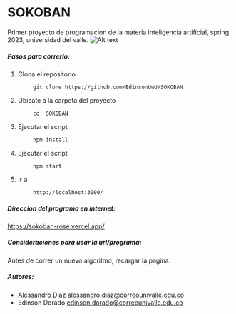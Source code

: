 # SOKOBAN
Primer proyecto de programacion de la materia inteligencia artificial, spring 2023, universidad del valle.
![Alt text](https://github.com/EdinsonUwU/SOKOBAN/blob/main/view.png)
##### Pasos para correrlo:
1. Clona el repositorio
```
        git clone https://github.com/EdinsonUwU/SOKOBAN
```
2. Ubicate a la carpeta del proyecto
```
        cd  SOKOBAN
```
3. Ejecutar el script
```
        npm install
```
4. Ejecutar el script
```
        npm start
```
5. Ir a 
```
        http://localhost:3000/
```
##### Direccion del programa en internet:
https://sokoban-rose.vercel.app/
##### Consideraciones para usar la url/programa:
Antes de correr un nuevo algoritmo, recargar la pagina.
##### Autores:
* Alessandro Díaz alessandro.diaz@correounivalle.edu.co
* Edinson Dorado edinson.dorado@correounivalle.edu.co
